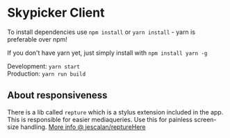 # Skypicker Client

To install dependencies use `npm install` or `yarn install` - yarn is preferable over npm!

If you don't have yarn yet, just simply install with `npm install yarn -g`

Development: `yarn start`  
Production: `yarn run build`

## About responsiveness
There is a lib called `repture` which is a stylus extension included in the app. This is responsible for easier mediaqueries. Use this for painless screen-size handling.
[More info @ jescalan/reptureHere](https://github.com/jescalan/ruptureHere)
